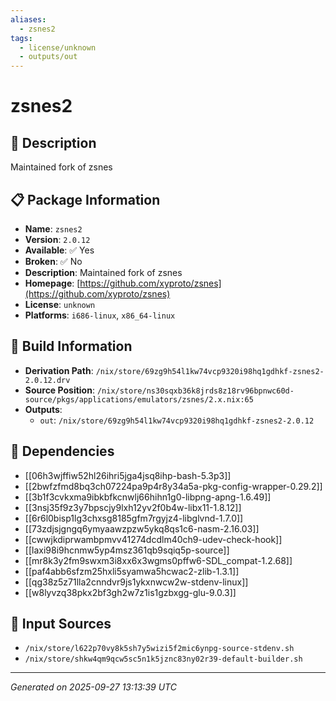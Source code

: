```yaml
---
aliases:
  - zsnes2
tags:
  - license/unknown
  - outputs/out
---
```


# zsnes2

## 📝 Description

Maintained fork of zsnes

## 📋 Package Information

- **Name**: `zsnes2`
- **Version**: `2.0.12`
- **Available**: ✅ Yes
- **Broken**: ✅ No
- **Description**: Maintained fork of zsnes
- **Homepage**: [https://github.com/xyproto/zsnes](https://github.com/xyproto/zsnes)
- **License**: `unknown`
- **Platforms**: `i686-linux`, `x86_64-linux`

## 🔧 Build Information

- **Derivation Path**: `/nix/store/69zg9h54l1kw74vcp9320i98hq1gdhkf-zsnes2-2.0.12.drv`
- **Source Position**: `/nix/store/ns30sqxb36k8jrds8z18rv96bpnwc60d-source/pkgs/applications/emulators/zsnes/2.x.nix:65`
- **Outputs**:
  - `out`:  `/nix/store/69zg9h54l1kw74vcp9320i98hq1gdhkf-zsnes2-2.0.12`

## 🔗 Dependencies

- [[06h3wjffiw52hl26ihri5jga4jsq8ihp-bash-5.3p3]]
- [[2bwfzfmd8bq3ch07224pa9p4r8y34a5a-pkg-config-wrapper-0.29.2]]
- [[3b1f3cvkxma9ibkbfkcnwlj66hihn1g0-libpng-apng-1.6.49]]
- [[3nsj35f9z3y7bpscjy9lxh12yv2f0b4w-libx11-1.8.12]]
- [[6r6l0bisp1lg3chxsg8185gfm7rgyjz4-libglvnd-1.7.0]]
- [[73zdjsjgngq6ymyaawzpzw5ykq8qs1c6-nasm-2.16.03]]
- [[cwwjkdiprwambpmvv41274dcdlm40ch9-udev-check-hook]]
- [[laxi98i9hcnmw5yp4msz361qb9sqiq5p-source]]
- [[mr8k3y2fm9swxm3i8xx6x3wgms0pffw6-SDL_compat-1.2.68]]
- [[paf4abb6sfzm25hxli5syamwa5hcwac2-zlib-1.3.1]]
- [[qg38z5z71lla2cnndvr9js1ykxnwcw2w-stdenv-linux]]
- [[w8lyvzq38pkx2bf3gh2w7z1is1gzbxgg-glu-9.0.3]]

## 📁 Input Sources

- `/nix/store/l622p70vy8k5sh7y5wizi5f2mic6ynpg-source-stdenv.sh`
- `/nix/store/shkw4qm9qcw5sc5n1k5jznc83ny02r39-default-builder.sh`

---
*Generated on 2025-09-27 13:13:39 UTC*
